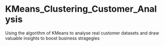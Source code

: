# KMeans_Clustering_Customer_Analysis
Using the algorithm of KMeans to analyse real customer datasets and draw valuable insights to boost business stragegies
